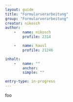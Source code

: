 ```yaml
---
layout: guide
title: "Formularverarbeitung"
group: "Formularverarbeitung"
creator: nikosch
author:
    -   name: nikosch
        profile: 2314

    -   name: hausl
        profile: 21246

inhalt:
    -   name: ""
        anchor: 
        simple: ""

entry-type: in-progress
---
```


foo
